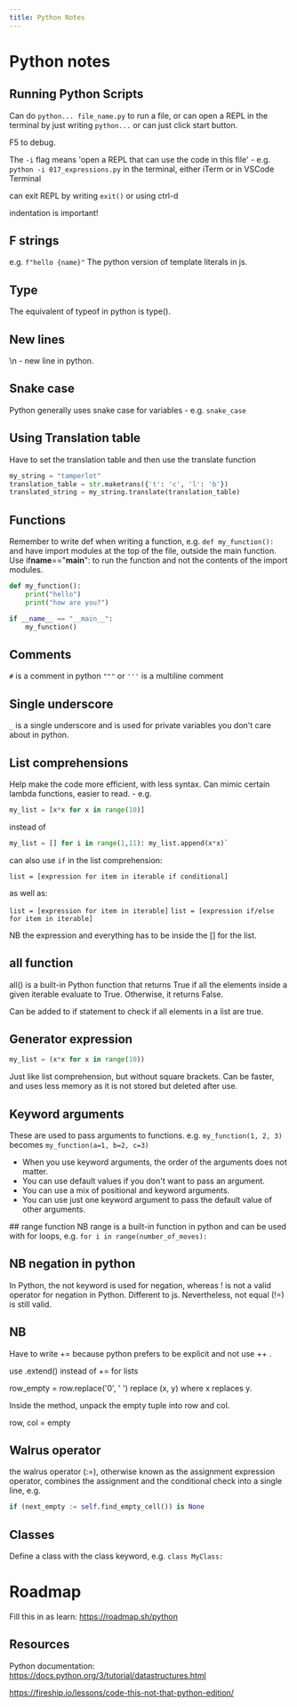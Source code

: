 ```yaml
---
title: Python Notes
---
```


# Python notes

## Running Python Scripts

Can do `python... file_name.py` to run a file, or can open a REPL in the terminal by just writing `python...`
or can just click start button.

F5 to debug.

The `-i` flag means 'open a REPL that can use the code in this file' - e.g. `python -i 017_expressions.py` in the terminal, either iTerm or in VSCode Terminal

can exit REPL by writing `exit()` or using ctrl-d

indentation is important!

## F strings

e.g. `f"hello {name}"`
The python version of template literals in js.

## Type

The equivalent of typeof in python is type().

## New lines

\n - new line in python.

## Snake case

Python generally uses snake case for variables - e.g. `snake_case`

## Using Translation table

Have to set the translation table and then use the translate function

```python
my_string = "tamperlot"
translation_table = str.maketrans({'t': 'c', 'l': 'b'})
translated_string = my_string.translate(translation_table)
```

## Functions

Remember to write def when writing a function, e.g. `def my_function():` and have import modules at the top of the file, outside the main function. Use if**name**=="**main**": to run the function and not the contents of the import modules.

```python
def my_function():
    print("hello")
    print("how are you?")

if __name__ == "__main__":
    my_function()
```

## Comments

`#` is a comment in python
`"""` or `'''` is a multiline comment

## Single underscore

`_` is a single underscore and is used for private variables you don't care about in python.

## List comprehensions

Help make the code more efficient, with less syntax. Can mimic certain lambda functions, easier to read. - e.g.

```python
my_list = [x*x for x in range(10)]
```

instead of

```python
my_list = [] for i in range(1,11): my_list.append(x*x)`
```

can also use `if` in the list comprehension:

`list = [expression for item in iterable if conditional]`

as well as:

`list = [expression for item in iterable]`
`list = [expression if/else for item in iterable]`

NB the expression and everything has to be inside the [] for the list.

## all function

all() is a built-in Python function that returns True if all the elements inside a given iterable evaluate to True. Otherwise, it returns False.

Can be added to if statement to check if all elements in a list are true.

## Generator expression

```python
my_list = (x*x for x in range(10))
```

Just like list comprehension, but without square brackets. Can be faster, and uses less memory as it is not stored but deleted after use.

## Keyword arguments

These are used to pass arguments to functions. e.g. `my_function(1, 2, 3)`
becomes `my_function(a=1, b=2, c=3)`

- When you use keyword arguments, the order of the arguments does not matter.
- You can use default values if you don't want to pass an argument.
- You can use a mix of positional and keyword arguments.
- You can use just one keyword argument to pass the default value of other arguments.

## range function
NB range is a built-in function in python and can be used with for loops, e.g.
`for i in range(number_of_moves):`

## NB negation in python

In Python, the not keyword is used for negation, whereas ! is not a valid operator for negation in Python. Different to js. Nevertheless, not equal (!=) is still valid.

## NB

Have to write += because python prefers to be explicit and not use ++ .

use .extend() instead of += for lists

row_empty = row.replace('0', ' ')
replace (x, y) where x replaces y.

Inside the method, unpack the empty tuple into row and col.

row, col = empty

## Walrus operator

the walrus operator (:=), otherwise known as the assignment expression operator, combines the assignment and the conditional check into a single line, e.g.

```python
if (next_empty := self.find_empty_cell()) is None
```

## Classes

Define a class with the class keyword, e.g. `class MyClass:`

# Roadmap

Fill this in as learn: https://roadmap.sh/python

## Resources

Python documentation: https://docs.python.org/3/tutorial/datastructures.html

https://fireship.io/lessons/code-this-not-that-python-edition/
